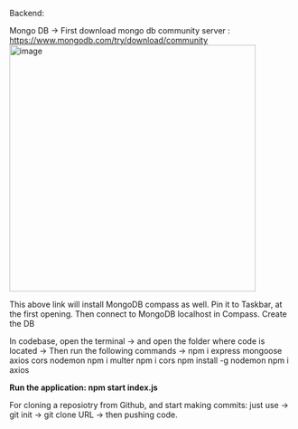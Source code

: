 Backend:

Mongo DB -> 
First download mongo db community server : https://www.mongodb.com/try/download/community
<img width="436" alt="image" src="https://github.com/arka1997/OscuroBackend/assets/61291733/1159c152-3c5e-45ae-bd67-1caed7ece298">

This above link will install MongoDB compass as well. Pin it to Taskbar, at the first opening.
Then connect to MongoDB localhost in Compass.
Create the DB

In codebase, open the terminal -> and open the folder where code is located -> Then run the following commands ->
npm i express mongoose axios cors nodemon
npm i multer
npm i cors
npm install -g nodemon
npm i axios

**Run the application: npm start index.js**

For cloning a reposiotry from Github, and start making commits: just use -> git init -> git clone URL -> then pushing code.

